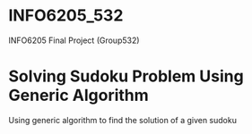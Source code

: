 # INFO6205_532
INFO6205 Final Project (Group532)

# Solving Sudoku Problem Using Generic Algorithm

Using generic algorithm to find the solution of a given sudoku
